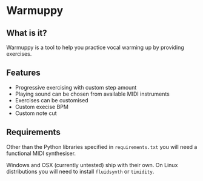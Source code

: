 # Warmuppy

## What is it?

Warmuppy is a tool to help you practice vocal warming up by providing exercises.

## Features

* Progressive exercising with custom step amount
* Playing sound can be chosen from available MIDI instruments
* Exercises can be customised
* Custom execise BPM
* Custom note cut

## Requirements

Other than the Python libraries specified in `requirements.txt` you will need a functional MIDI synthesiser.

Windows and OSX (currently untested) ship with their own. On Linux distributions you will need to install `fluidsynth` or `timidity`.

